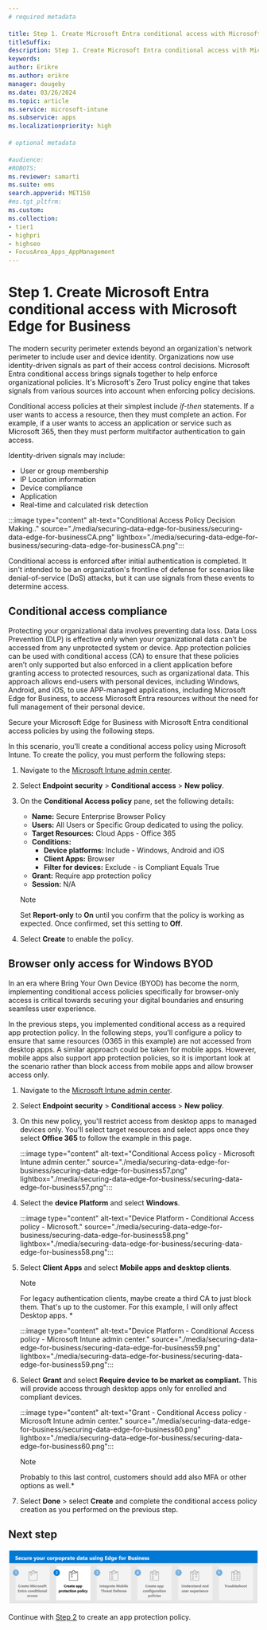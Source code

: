 ```yaml
---
# required metadata

title: Step 1. Create Microsoft Entra conditional access with Microsoft Edge for Business
titleSuffix:
description: Step 1. Create Microsoft Entra conditional access with Microsoft Edge for Business.
keywords:
author: Erikre
ms.author: erikre
manager: dougeby
ms.date: 03/26/2024
ms.topic: article
ms.service: microsoft-intune
ms.subservice: apps
ms.localizationpriority: high

# optional metadata

#audience:
#ROBOTS: 
ms.reviewer: samarti
ms.suite: ems
search.appverid: MET150
#ms.tgt_pltfrm:
ms.custom: 
ms.collection:
- tier1
- highpri
- highseo
- FocusArea_Apps_AppManagement
---
```


# Step 1. Create Microsoft Entra conditional access with Microsoft Edge for Business

The modern security perimeter extends beyond an organization's network perimeter to include user and device identity. Organizations now use identity-driven signals as part of their access control decisions. Microsoft Entra conditional access brings signals together to help enforce organizational policies. It's Microsoft's Zero Trust policy engine that takes signals from various sources into account when enforcing policy decisions.

Conditional access policies at their simplest include *if-then* statements. If a user wants to access a resource, then they must complete an action. For example, if a user wants to access an application or service such as Microsoft 365, then they must perform multifactor authentication to gain access.

Identity-driven signals may include:

- User or group membership
- IP Location information
- Device compliance
- Application
- Real-time and calculated risk detection

:::image type="content" alt-text="Conditional Access Policy Decision Making.." source="./media/securing-data-edge-for-business/securing-data-edge-for-businessCA.png" lightbox="./media/securing-data-edge-for-business/securing-data-edge-for-businessCA.png":::

Conditional access is enforced after initial authentication is completed. It isn't intended to be an organization's frontline of defense for scenarios like denial-of-service (DoS) attacks, but it can use signals from these events to determine access.

## Conditional access compliance

Protecting your organizational data involves preventing data loss. Data Loss Prevention (DLP) is effective only when your organizational data can’t be accessed from any unprotected system or device. App protection policies can be used with conditional access (CA) to ensure that these policies aren’t only supported but also enforced in a client application before granting access to protected resources, such as organizational data. This approach allows end-users with personal devices, including Windows, Android, and iOS, to use APP-managed applications, including Microsoft Edge for Business, to access Microsoft Entra resources without the need for full management of their personal device.

Secure your Microsoft Edge for Business with Microsoft Entra conditional access policies by using the following steps.

In this scenario, you'll create a conditional access policy using Microsoft Intune. To create the policy, you must perform the following steps:

1. Navigate to the [Microsoft Intune admin center](https://go.microsoft.com/fwlink/?linkid=2109431).

2. Select **Endpoint security** > **Conditional access** > **New policy**.

3. On the **Conditional Access policy** pane, set the following details:

    - **Name:** Secure Enterprise Browser Policy
    - **Users:** All Users or Specific Group dedicated to using the policy.
    - **Target Resources:** Cloud Apps - Office 365
    - **Conditions:**
        - **Device platforms:** Include - Windows, Android and iOS
        - **Client Apps:** Browser
        - **Filter for devices:** Exclude - is Compliant Equals True
    - **Grant:** Require app protection policy
    - **Session:** N/A

    > [!NOTE]
    > Set **Report-only** to **On** until you confirm that the policy is working as expected. Once confirmed, set this setting to **Off**.

4. Select **Create** to enable the policy. 

## Browser only access for Windows BYOD

In an era where Bring Your Own Device (BYOD) has become the norm, implementing conditional access policies specifically for browser-only access is critical towards securing your digital boundaries and ensuring seamless user experience.

In the previous steps, you implemented conditional access as a required app protection policy. In the following steps, you'll configure a policy to ensure that same resources (O365 in this example) are not accessed from desktop apps. A similar approach could be taken for mobile apps. However, mobile apps also support app protection policies, so it is important look at the scenario rather than block access from mobile apps and allow browser access only.

1. Navigate to the [Microsoft Intune admin center](https://go.microsoft.com/fwlink/?linkid=2109431).

2. Select **Endpoint security** > **Conditional access** > **New policy**.

4. On this new policy, you'll restrict access from desktop apps to managed devices only. You'll select target resources and select apps once they select **Office 365** to follow the example in this page.

    :::image type="content" alt-text="Conditional Access policy - Microsoft Intune admin center." source="./media/securing-data-edge-for-business/securing-data-edge-for-business57.png" lightbox="./media/securing-data-edge-for-business/securing-data-edge-for-business57.png":::
    
5. Select the **device Platform** and select **Windows**.

    :::image type="content" alt-text="Device Platform - Conditional Access policy - Microsoft." source="./media/securing-data-edge-for-business/securing-data-edge-for-business58.png" lightbox="./media/securing-data-edge-for-business/securing-data-edge-for-business58.png":::

6. Select **Client Apps** and select **Mobile apps and desktop clients**.

    > [!NOTE]
    > For legacy authentication clients, maybe create a third CA to just block them. That's up to the customer. For this example, I will only affect Desktop apps. *
    
    :::image type="content" alt-text="Device Platform - Conditional Access policy - Microsoft Intune admin center." source="./media/securing-data-edge-for-business/securing-data-edge-for-business59.png" lightbox="./media/securing-data-edge-for-business/securing-data-edge-for-business59.png":::
    
7. Select **Grant** and select **Require device to be market as compliant.** This will provide access through desktop apps only for enrolled and compliant devices.

    :::image type="content" alt-text="Grant - Conditional Access policy - Microsoft Intune admin center." source="./media/securing-data-edge-for-business/securing-data-edge-for-business60.png" lightbox="./media/securing-data-edge-for-business/securing-data-edge-for-business60.png":::

    > [!NOTE] 
    > Probably to this last control, customers should add also MFA or other options as well.*


8. Select **Done** \> select **Create** and complete the conditional access policy creation as you performed on the previous step.

## Next step

[![Step 2 to create an app protection policy.](./media/securing-data-edge-for-business/securing-data-edge-for-business-steps-02.png)](mamedge-2-app.md)

Continue with [Step 2](mamedge-2-app.md) to create an app protection policy.
